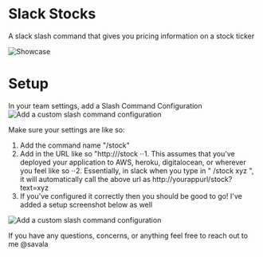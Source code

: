 # Slack Stocks
A slack slash command that gives you pricing information on a stock ticker

![Showcase](https://github.com/savala/slashStocks/blob/master/screenshots/screenshot.png)


# Setup

In your team settings, add a Slash Command Configuration
![Add a custom slash command configuration](https://github.com/savala/slashStocks/blob/master/screenshots/setup2.png)


Make sure your settings are like so:
1. Add the command name "/stock"
2. Add in the URL like so "http://<yourappurl>/stock
⋅⋅1. This assumes that you've deployed your application to AWS, heroku, digitalocean, or wherever you feel like so
⋅⋅2. Essentially, in slack when you type in "  /stock xyz  ", it will automatically call the above url as http://yourappurl/stock?text=xyz
3. If you've configured it correctly then you should be good to go! I've added a setup screenshot below as well

![Add a custom slash command configuration](https://github.com/savala/slashStocks/blob/master/screenshots/setup3.png)


If you have any questions, concerns, or anything feel free to reach out to me @savala
